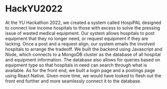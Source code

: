 # HackYU2022
At the YU Hackathon 2022, we created a system called HospiPAL designed to connect low income hospitals to those with excess to solve the pressing issue of wasted medical equipment. Our system allows hospitals to post equipment that they no longer need, or request equipment if they are lacking. Once a post and a request align, our system emails the involved hospitals to arrange the tradeoff. We built the backend using Javascript and Node, which connects to a MongoDB cluster as the database of all hospital and equipment information. The database also allows for queries based on equipment type so that hospitals in need can search through what is available. As for the front end, we built a login page and a postings page using React Native. Given more time, we would have looked to flesh out the front end further and more seamlessly connect it to the database.
